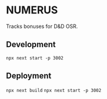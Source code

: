 # NUMERUS

Tracks bonuses for D&D OSR.

## Development

`npx next start -p 3002`

## Deployment

`npx next build`
`npx next start -p 3002`
